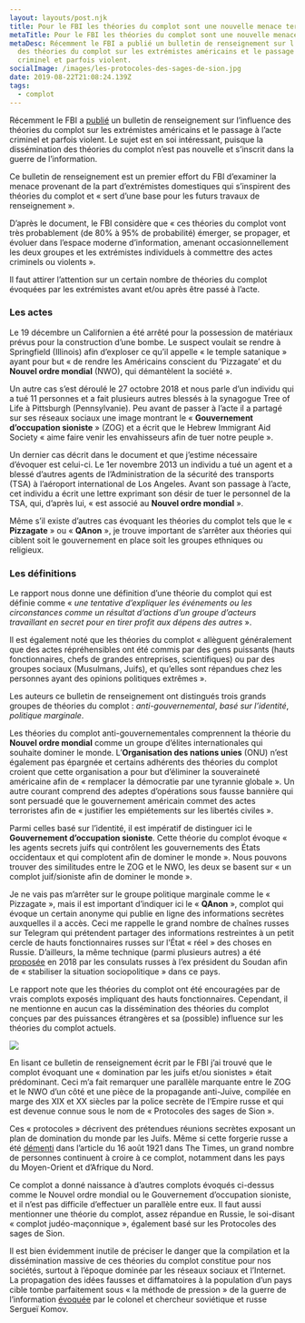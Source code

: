 ```yaml
---
layout: layouts/post.njk
title: Pour le FBI les théories du complot sont une nouvelle menace terroriste
metaTitle: Pour le FBI les théories du complot sont une nouvelle menace terroriste
metaDesc: Récemment le FBI a publié un bulletin de renseignement sur l’influence
  des théories du complot sur les extrémistes américains et le passage à l’acte
  criminel et parfois violent.
socialImage: /images/les-protocoles-des-sages-de-sion.jpg
date: 2019-08-22T21:08:24.139Z
tags:
  - complot
---
```

Récemment le FBI a [publié](https://news.yahoo.com/fbi-documents-conspiracy-theories-terrorism-160000507.html) un bulletin de renseignement sur l’influence des théories du complot sur les extrémistes américains et le passage à l’acte criminel et parfois violent. Le sujet est en soi intéressant, puisque la dissémination des théories du complot n’est pas nouvelle et s’inscrit dans la guerre de l’information.

Ce bulletin de renseignement est un premier effort du FBI d’examiner la menace provenant de la part d’extrémistes domestiques qui s’inspirent des théories du complot et « sert d’une base pour les futurs travaux de renseignement ».

D’après le document, le FBI considère que « ces théories du complot vont très probablement (de 80% à 95% de probabilité) émerger, se propager, et évoluer dans l’espace moderne d’information, amenant occasionnellement les deux groupes et les extrémistes individuels à commettre des actes criminels ou violents ».

Il faut attirer l’attention sur un certain nombre de théories du complot évoquées par les extrémistes avant et/ou après être passé à l’acte. 

### Les actes

Le 19 décembre un Californien a été arrêté pour la possession de matériaux prévus pour la construction d’une bombe. Le suspect voulait se rendre à Springfield (Illinois) afin d’exploser ce qu’il appelle « le temple satanique » ayant pour but « de rendre les Américains conscient du ‘Pizzagate’ et du **Nouvel ordre mondial** (NWO), qui démantèlent la société ».

Un autre cas s’est déroulé le 27 octobre 2018 et nous parle d’un individu qui a tué 11 personnes et a fait plusieurs autres blessés à la synagogue Tree of Life à Pittsburgh (Pennsylvanie). Peu avant de passer à l’acte il a partagé sur ses réseaux sociaux une image montrant le « **Gouvernement d’occupation sioniste** » (ZOG) et a écrit que le Hebrew Immigrant  Aid Society « aime faire venir les envahisseurs afin de tuer notre peuple ».

Un dernier cas décrit dans le document et que j’estime nécessaire d’évoquer est celui-ci. Le 1er novembre 2013 un individu a tué un agent et a blessé d’autres agents de l’Administration de la sécurité des transports (TSA) à l’aéroport international de Los Angeles. Avant son passage à l’acte, cet individu a écrit une lettre exprimant son désir de tuer le personnel de la TSA, qui, d’après lui, « est associé au **Nouvel ordre mondial** ».

Même s’il existe d’autres cas évoquant les théories du complot tels que le « **Pizzagate** » ou « **QAnon** », je trouve important de s’arrêter aux théories qui ciblent soit le gouvernement en place soit les groupes ethniques ou religieux.

### Les définitions

Le rapport nous donne une définition d’une théorie du complot qui est définie comme « *une tentative d’expliquer les événements ou les circonstances comme un résultat d’actions d’un groupe d’acteurs travaillant en secret pour en tirer profit aux dépens des autres* ».

Il est également noté que les théories du complot « allèguent généralement que des actes répréhensibles ont été commis par des gens puissants (hauts fonctionnaires, chefs de grandes entreprises, scientifiques) ou par des groupes sociaux (Musulmans, Juifs), et qu’elles sont répandues chez les personnes ayant des opinions politiques extrêmes ».

Les auteurs ce bulletin de renseignement ont distingués trois grands groupes de théories du complot : *anti-gouvernemental*, *basé sur l’identité*, *politique marginale*.

Les théories du complot anti-gouvernementales comprennent la théorie du **Nouvel ordre mondial** comme un groupe d’élites internationales qui souhaite dominer le monde. L’**Organisation des nations unies** (ONU) n’est également pas épargnée et certains adhérents des théories du complot croient que cette organisation a pour but d’éliminer la souveraineté américaine afin de « remplacer la démocratie par une tyrannie globale ». Un autre courant comprend des adeptes d’opérations sous fausse bannière qui sont persuadé que le gouvernement américain commet des actes terroristes afin de « justifier les empiétements sur les libertés civiles ».

Parmi celles basé sur l’identité, il est impératif de distinguer ici le **Gouvernement d’occupation sioniste**. Cette théorie du complot évoque « les agents secrets juifs qui contrôlent les gouvernements des États occidentaux et qui complotent afin de dominer le monde ». Nous pouvons trouver des similitudes entre le ZOG et le NWO, les deux se basent sur « un complot juif/sioniste afin de dominer le monde ».

Je ne vais pas m’arrêter sur le groupe politique marginale comme le « Pizzagate », mais il est important d’indiquer ici le « **QAnon** », complot qui évoque un certain anonyme qui publie en ligne des informations secrètes auxquelles il a accès. Ceci me rappelle le grand nombre de chaînes russes sur Telegram qui prétendent partager des informations restreintes à un petit cercle de hauts fonctionnaires russes sur l’État « réel » des choses en Russie. D’ailleurs, la même technique (parmi plusieurs autres) a été [proposée](/posts/la-proposition-russe-de-la-stabilisation-de-la-situation-au-soudan.md) en 2018 par les consulats russes à l’ex président du Soudan afin de « stabiliser la situation sociopolitique » dans ce pays.

Le rapport note que les théories du complot ont été encouragées par de vrais complots exposés impliquant des hauts fonctionnaires. Cependant, il ne mentionne en aucun cas la dissémination des théories du complot conçues par des puissances étrangères et sa (possible) influence sur les théories du complot actuels.

![](/images/les-protocoles-des-sages-de-sion.jpg)

En lisant ce bulletin de renseignement écrit par le FBI j’ai trouvé que le complot évoquant une « domination par les juifs et/ou sionistes » était prédominant. Ceci m’a fait remarquer une parallèle marquante entre le ZOG et le NWO d’un côté et une pièce de la propagande anti-Juive, compilée en marge des XIX et XX siècles par la police secrète de l’Empire russe et qui est devenue connue sous le nom de « Protocoles des sages de Sion ».

Ces « protocoles » décrivent des prétendues réunions secrètes exposant un plan de domination du monde par les Juifs. Même si cette forgerie russe a été [démenti](https://www.nytimes.com/2016/10/28/insider/1920-21-exposing-the-protocols-as-a-fraud.html) dans l’article du 16 août 1921 dans The Times, un grand nombre de personnes continuent à croire à ce complot, notamment dans les pays du Moyen-Orient et d’Afrique du Nord.

Ce complot a donné naissance à d’autres complots évoqués ci-dessus comme le Nouvel ordre mondial ou le Gouvernement d’occupation sioniste, et il n’est pas difficile d’effectuer un parallèle entre eux. Il faut aussi mentionner une théorie du complot, assez répandue en Russie, le soi-disant « complot judéo-maçonnique », également basé sur les Protocoles des sages de Sion.

Il est bien évidemment inutile de préciser le danger que la compilation et la dissémination massive de ces théories du complot constitue pour nos sociétés, surtout à l’époque dominée par les réseaux sociaux et l’Internet. La propagation des idées fausses et diffamatoires à la population d’un pays cible tombe parfaitement sous « la méthode de pression » de la guerre de l’information [évoquée](/posts/le-colonel-komov-et-la-guerre-de-l-information.md) par le colonel et chercheur soviétique et russe Sergueï Komov.